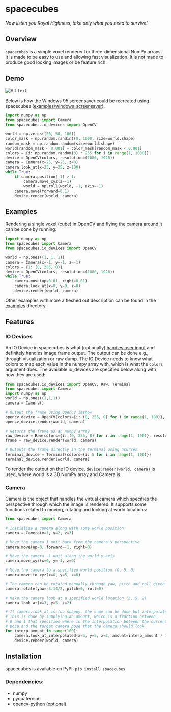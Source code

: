 
# spacecubes
*Now listen you Royal Highness, take only what you need to survive!*


## Overview
`spacecubes` is a simple voxel renderer for three-dimensional NumPy arrays. It is made to be easy to use and allowing fast visualization. It is not made to produce good looking images or be feature rich.

## Demo
![Alt Text](https://media.giphy.com/media/1XADnkAnPnnw2YyCAg/giphy.gif)

Below is how the Windows 95 screensaver could be recreated using spacecubes ([examples/windows_screensaver](examples/windows_screensaver.py)).
```python
import numpy as np
from spacecubes import Camera
from spacecubes.io_devices import OpenCV

world = np.zeros((50, 50, 100))
color_mask = np.random.randint(0, 1000, size=world.shape)
random_mask = np.random.random(size=world.shape)
world[random_mask < 0.001] = color_mask[random_mask < 0.001]
colors = {i: np.random.random(3) * 255 for i in range(1, 1000)}
device = OpenCV(colors, resolution=(1080, 1920))
camera = Camera(x=25, y=25, z=0)
camera.look_at(x=25, y=25, z=100)
while True:
    if camera.position[-1] > 1:
        camera.move_xyz(z=-1)
        world = np.roll(world, -1, axis=-1)
    camera.move(forward=0.1)
    device.render(world, camera)
```

## Examples
Rendering a single voxel (cube) in OpenCV and flying the camera around it can be done by running:
```python
import numpy as np
from spacecubes import Camera
from spacecubes.io_devices import OpenCV

world = np.ones((1, 1, 1))
camera = Camera(x=-1, y=-1, z=-1)
colors = {1: (0, 255, 0)}
device = OpenCV(colors, resolution=(1080, 1920))
while True:
    camera.move(up=0.01, right=0.01)
    camera.look_at(x=0, y=0, z=0)
    device.render(world, camera)
```

Other examples with more a fleshed out description can be found in the [examples](examples) directory.

## Features
### IO Devices
An IO Device in spacecubes is what (optionally) [handles user input](examples/interactive_camera.py) and definitely handles image frame output. The output can be done e.g., through visualization or raw dump. The IO Device needs to know what colors to map each value in the numpy array with, which is what the `colors` argument does. The available io_devices are specified below along with how they are used:
```python
from spacecubes.io_devices import OpenCV, Raw, Terminal
from spacecubes import Camera
import numpy as np
world = np.ones((1,1,1))
camera = Camera()

# Output the frame using OpenCV imshow
opencv_device = OpenCV(colors={i: (0, 255, 0) for i in range(1, 100)}, resolution=(1080, 1920))
opencv_device.render(world, camera)

# Returns the frame as an numpy array
raw_device = Raw(colors={i: (0, 255, 0) for i in range(1, 100)}, resolution=(1080, 1920))
frame = raw_device.render(world, camera)

# Outputs the frame directly in the terminal using ncurses
terminal_device = Terminal(colors={i: 5 for i in range(1, 100)})
terminal_device.render(world, camera)
```

To render the output on the IO device, `device.render(world, camera)` is used, where world is a 3D NumPy array and Camera is..

### Camera
Camera is the object that handles the virtual camera which specifies the perspective through which the image is rendered. It supports some functions
related to moving, rotating and looking at world locations:
```python
from spacecubes import Camera

# Initialize a camera along with some world position
camera = Camera(x=1, y=2, z=3)

# Move the camera 1 unit back from the camera's perspective
camera.move(up=0, forward=-1, right=0)

# Move the camera -1 unit along the world y-axis
camera.move_xyz(x=0, y=-1, z=0)

# Move the camera to a specified world position (0, 5, 0)
camera.move_to_xyz(x=0, y=5, z=0)

# The camera can be rotated manually through yaw, pitch and roll given in radians
camera.rotate(yaw=-3.14/2, pitch=0, roll=0)

# Make the camera look at a specified world location (3, 5, 2)
camera.look_at(x=3, y=5, z=2)

# If camera.look_at is too snappy, the same can be done but interpolated.
# This is done by supplying an amount, which is a fraction between
# 0 and 1 that specifies where in the interpolation between the current camera
# pose and the target camera pose that the camera should look
for interp_amount in range(100):
    camera.look_at_interpolated(x=3, y=5, z=2, amount=interp_amount / 100)
    device.render(world, camera)
```


## Installation
spacecubes is available on PyPI: `pip install spacecubes`

### Dependencies:
- numpy
- pyquaternion
- opencv-python (optional)

